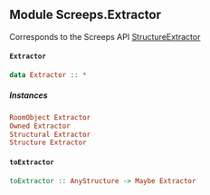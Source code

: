 ## Module Screeps.Extractor

Corresponds to the Screeps API [StructureExtractor](http://support.screeps.com/hc/en-us/articles/207715739-StructureExtractor)

#### `Extractor`

``` purescript
data Extractor :: *
```

##### Instances
``` purescript
RoomObject Extractor
Owned Extractor
Structural Extractor
Structure Extractor
```

#### `toExtractor`

``` purescript
toExtractor :: AnyStructure -> Maybe Extractor
```


